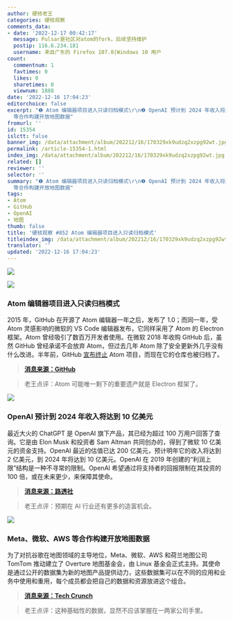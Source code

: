 ```yaml
---
author: 硬核老王
categories: 硬核观察
comments_data:
- date: '2022-12-17 00:42:17'
  message: Pulsar是社区对atom的fork，后续坚持维护
  postip: 116.6.234.181
  username: 来自广东的 Firefox 107.0|Windows 10 用户
count:
  commentnum: 1
  favtimes: 0
  likes: 0
  sharetimes: 0
  viewnum: 1888
date: '2022-12-16 17:04:23'
editorchoice: false
excerpt: "❶ Atom 编辑器项目进入只读归档模式\r\n❷ OpenAI 预计到 2024 年收入将达到 10 亿美元\r\n❸ Meta、微软、AWS
  等合作构建开放地图数据"
fromurl: ''
id: 15354
islctt: false
banner_img: /data/attachment/album/202212/16/170329xk9udzq2xzpg92wt.jpg
permalink: /article-15354-1.html
index_img: /data/attachment/album/202212/16/170329xk9udzq2xzpg92wt.jpg
related: []
reviewer: ''
selector: ''
summary: "❶ Atom 编辑器项目进入只读归档模式\r\n❷ OpenAI 预计到 2024 年收入将达到 10 亿美元\r\n❸ Meta、微软、AWS
  等合作构建开放地图数据"
tags:
- Atom
- GitHub
- OpenAI
- 地图
thumb: false
title: '硬核观察 #852 Atom 编辑器项目进入只读归档模式'
titleindex_img: /data/attachment/album/202212/16/170329xk9udzq2xzpg92wt.jpg
translator: ''
updated: '2022-12-16 17:04:23'
---
```


![](/data/attachment/album/202212/16/170329xk9udzq2xzpg92wt.jpg)


![](/data/attachment/album/202212/16/170338vnwz7ri55vmfnwa0.jpg)


### Atom 编辑器项目进入只读归档模式


2015 年，GitHub 在开源了 Atom 编辑器一年之后，发布了 1.0；而同一年，受 Atom 灵感影响的微软的 VS Code 编辑器发布，它同样采用了 Atom 的 Electron 框架。Atom 曾经吸引了数百万开发者使用。在微软 2018 年收购 GitHub 后，虽然 GitHub 曾经承诺不会放弃 Atom，但过去几年 Atom 除了安全更新外几乎没有什么改进。半年前，GitHub [宣布终止](/article-14691-1.html) Atom 项目，而现在它的仓库也被归档了。



> 
> **[消息来源：GitHub](https://github.com/atom/atom)**
> 
> 
> 



> 
> 老王点评：Atom 可能唯一剩下的重要遗产就是 Electron 框架了。
> 
> 
> 


![](/data/attachment/album/202212/16/170348mzh0hcs3hnnphnrs.jpg)


### OpenAI 预计到 2024 年收入将达到 10 亿美元


最近大火的 ChatGPT 是 OpenAI 旗下产品，其已经为超过 100 万用户回答了查询。它是由 Elon Musk 和投资者 Sam Altman 共同创办的，得到了微软 10 亿美元的资金支持。OpenAI 最近的估值已达 200 亿美元，预计明年它的收入将达到 2 亿美元，到 2024 年将达到 10 亿美元。OpenAI 在 2019 年创建的“利润上限”结构是一种不寻常的限制。OpenAI 希望通过将支持者的回报限制在其投资的 100 倍，或在未来更少，来保障其使命。



> 
> **[消息来源：路透社](https://www.reuters.com/business/chatgpt-owner-openai-projects-1-billion-revenue-by-2024-sources-2022-12-15/)**
> 
> 
> 



> 
> 老王点评：预期在 AI 行业还有更多的造富机会。
> 
> 
> 


![](/data/attachment/album/202212/16/170359psf9s889mqha977f.jpg)


### Meta、微软、AWS 等合作构建开放地图数据


为了对抗谷歌在地图领域的主导地位，Meta、微软、AWS 和荷兰地图公司 TomTom 推动建立了 Overture 地图基金会，由 Linux 基金会正式主持。其使命是通过公开的数据集为新的地图产品提供动力，这些数据集可以在不同的应用和业务中使用和重用，每个成员都会把自己的数据和资源放进这个组合。



> 
> **[消息来源：Tech Crunch](https://techcrunch.com/2022/12/15/meta-microsoft-aws-and-tomtom-launch-the-overture-maps-foundation-to-develop-interoperable-open-map-data/)**
> 
> 
> 



> 
> 老王点评：这种基础性的数据，显然不应该掌握在一两家公司手里。
> 
> 
>